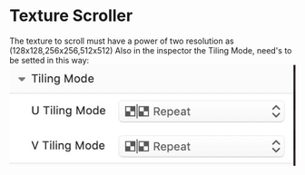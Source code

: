 # Texture Scroller

The texture to scroll must have a power of two resolution as (128x128,256x256,512x512)
Also in the inspector the Tiling Mode, need's to be setted in this way:
 ![](img/tilling.jpg)